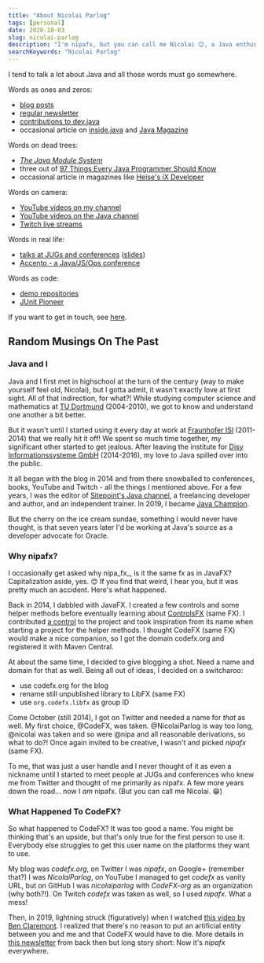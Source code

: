 ```yaml
---
title: "About Nicolai Parlog"
tags: [personal]
date: 2020-10-03
slug: nicolai-parlog
description: "I'm nipafx, but you can call me Nicolai 😉, a Java enthusiast with a passion for learning and sharing. I'm a Java Developer Advocate at Oracle and organizer of Accento."
searchKeywords: "Nicolai Parlog"
---
```


I tend to talk a lot about Java and all those words must go somewhere.

<contentimage slug="nicolai" options="sidebar"></contentimage>

Words as ones and zeros:

* [blog posts](channel:articles)
* [regular newsletter](news)
* [contributions to dev.java](https://dev.java)
* occasional article on [inside.java](https://inside.java/u/NicolaiParlog/) and [Java Magazine](https://blogs.oracle.com/javamagazine/authors/Blog-Author/CORE52F2E4F4BF0C4B1CA1DFEB616AD77B6F/nicolai-parlog)
<!-- * occasional article on sites like [InfoQ](https://www.infoq.com/profile/Nicolai-Parlog/) and [SitePoint](https://www.sitepoint.com/author/nicolaip/) -->

Words on dead trees:

* [_The Java Module System_](https://www.manning.com/books/the-java-module-system?a_aid=nipa&a_bid=869915cb)
* three out of [97 Things Every Java Programmer Should Know](https://www.oreilly.com/library/view/97-things-every/9781491952689/)
* occasional article in magazines like [Heise's iX Developer](https://www.heise.de/ix/)

Words on camera:

* [YouTube videos on my channel](channel:videos)
* [YouTube videos on the Java channel](https://youtube.com/java)
* [Twitch live streams](live)

Words in real life:

* [talks at JUGs and conferences](talks) ([slides](https://slides.nipafx.dev/))
* [Accento - a Java/JS/Ops conference](https://accento.dev)

Words as code:

* [demo repositories](demos)
* [JUnit Pioneer](https://junit-pioneer.org)

If you want to get in touch, see [here](contact).

<!--
## English - short

Nicolai is a Java enthusiast with a passion for learning and sharing. He's a Java Developer Advocate at Oracle and organizer of [Accento]. For more, see [nipafx.dev].

[Accento]: https://accento.dev
[nipafx.dev]: https://nipafx.dev

## English - normal

Nicolai (aka nipafx) is a Java enthusiast focused on language features and core APIs with a passion for learning and sharing - in articles, newsletters, and books; in tweets, videos, and streams; in demo repos and at conferences - more on all of that on [nipafx.dev]. He's a Java Developer Advocate at Oracle and organizer of [Accento]. That aside, he's best known for his haircut.

[Accento]: https://accento.dev
[nipafx.dev]: https://nipafx.dev

## English - normal - HTML

Nicolai (aka nipafx) is a Java enthusiast focused on language features and core APIs with a passion for learning and sharing - in articles, newsletters, and books; in tweets, videos, and streams; in demo repos and at conferences - more on all of that on <a href="https://nipafx.dev">nipafx.dev</a>. He's a Java Developer Advocate at Oracle and organizer of <a href="https://accento.dev">Accento</a>. That aside, he's best known for his haircut.

## Deutsch - normal

Nicolai (aka nipafx) ist ein Java-Enthusiast mit Fokus auf Sprachfeatures und APIs, der leidenschaftlich gerne lernt und lehrt. Das macht er in Blog Posts, Newslettern und Büchern; in Tweets, Videos und Streams; in Demo Repositories und auf Konferenzen - mehr dazu auf [nipafx.dev]. Er ist Java Developer Advocate bei Oracle und Organisator von [Accento]. Davon abgesehen kennt man ihn für seine Frisur.

[Accento]: https://accento.dev
[nipafx.dev]: https://nipafx.dev

## Deutsch - normal - HTML

Nicolai (aka nipafx) ist ein Java-Enthusiast mit Fokus auf Sprachfeatures und APIs, der leidenschaftlich gerne lernt und lehrt. Das macht er in Blog Posts, Newslettern und Büchern; in Tweets, Videos und Streams; in Demo Repositories und auf Konferenzen - mehr dazu auf <a href="https://nipafx.dev">nipafx.dev</a>. Er ist Java Developer Advocate bei Oracle und Organisator von <a href="https://accento.dev">Accento</a>. Davon abgesehen kennt man ihn für seine Frisur.


## All the things I did - until May 2022

Before Oracle
* Java Champion (since 2019)
* wrote "The Java Module System" (Manning; 2019)
* contributor to "97 Things Every Java Programmer Should Know" (2020)
* dozens of articles in various publications (e.g. Heise Developer; since 2016)
* gave 82 talks at local meetups, user groups, national and international conferences (since 2015)
* taught Java at companies like Bayer, 1und1, and Accenture (since 2017)

Started before, continued at Oracle
* published 147 blog posts with ~2M unique page views (since 2014)
* newsletter on Java with 1.1k subscribers (since 2017)
* organizer of a Java conference (Accento; since 2019)
* contributor, initiator, and maintainer of open source projects (mainly JUnit Pioneer since 2017)
* creator of several Java demo projects with >450 stars on GitHub (since 2014)
* YouTube channel on Java with 3.4k subscribers and 7.2k hours watched (since 2017)
* one of very few dedicated Java live streamers; 8.1k hours watched (since 2019)

At Oracle:
* gave 24 talks at local meetups, user groups, national and international conferences
* published 20 YouTube videos for @Java with >100k views
* published two articles in Java Magazine
* contributed to dev.java

-->

## Random Musings On The Past

### Java and I

Java and I first met in highschool at the turn of the century (way to make yourself feel old, Nicolai), but I gotta admit, it wasn't exactly love at first sight.
All of that indirection, for what?!
While studying computer science and mathematics at [TU Dortmund](https://www.tu-dortmund.de/en/) (2004-2010), we got to know and understand one another a bit better.

But it wasn't until I started using it every day at work at [Fraunhofer ISI](https://www.isi.fraunhofer.de/en.html) (2011-2014) that we really hit it off!
We spent so much time together, my significant other started to get jealous.
After leaving the institute for [Disy Informationssysteme GmbH](https://www.disy.net/en/) (2014-2016), my love to Java spilled over into the public.

It all began with the blog in 2014 and from there snowballed to conferences, books, YouTube and Twitch - all the things I mentioned above.
For a few years, I was the editor of [Sitepoint's Java channel](https://www.sitepoint.com/java/), a freelancing developer and author, and an independent trainer.
In 2019, I became [Java Champion](https://apexapps.oracle.com/pls/apex/f?p=119297:3::::::).

But the cherry on the ice cream sundae, something I would never have thought, is that seven years later I'd be working at Java's source as a developer advocate for Oracle.

### Why nipafx?

I occasionally get asked why nipa_fx_, is it the same fx as in JavaFX?
Capitalization aside, yes. 😊
If you find that weird, I hear you, but it was pretty much an accident.
Here's what happened.

Back in 2014, I dabbled with JavaFX.
I created a few controls and some helper methods before eventually learning about [ControlsFX](https://github.com/controlsfx/controlsfx) (same FX).
I contributed [a control](https://github.com/controlsfx/controlsfx/wiki/ControlsFX-Features#snapshotview) to the project and took inspiration from its name when starting a project for the helper methods.
I thought CodeFX (same FX) would make a nice companion, so I got the domain codefx.org and registered it with Maven Central.

At about the same time, I decided to give blogging a shot.
Need a name and domain for that as well.
Being all out of ideas, I decided on a switcharoo:

* use codefx.org for the blog
* rename still unpublished library to LibFX (same FX)
* use `org.codefx.libfx` as group ID

Come October (still 2014), I got on Twitter and needed a name for _that_ as well.
My first choice, @CodeFX, was taken.
@NicolaiParlog is way too long, @nicolai was taken and so were @nipa and all reasonable derivations, so what to do?!
Once again invited to be creative, I wasn't and picked _nipafx_ (same FX).

<contentimage slug="creativity-not-today" options="sidebar"></contentimage>

To me, that was just a user handle and I never thought of it as even a nickname until I started to meet people at JUGs and conferences who knew me from Twitter and thought of me primarily as nipafx.
A few more years down the road... now I _am_ nipafx.
(But you can call me Nicolai. 😁)

### What Happened To CodeFX?

So what happened to CodeFX?
It was too good a name.
You might be thinking that's an upside, but that's only true for the first person to use it.
Everybody else struggles to get this user name on the platforms they want to use.

My blog was _codefx.org_, on Twitter I was _nipafx_, on Google+ (remember that?) I was _NicolaiParlog_, on YouTube I managed to get _codefx_ as vanity URL, but on GitHub I was _nicolaiparlog_ with _CodeFX-org_ as an organization (why both?!).
On Twitch _codefx_ was taken as well, so I used _nipafx_.
What a mess!

Then, in 2019, lightning struck (figuratively) when I watched [this video by Ben Claremont](https://www.youtube.com/watch?v=YVeKtq6QJKk).
I realized that there's no reason to put an artificial entity between you and me and that CodeFX would have to die.
More details in [this newsletter](https://medium.com/nipafx-news/late-hello-to-2019-3de73659b061#cb9d) from back then but long story short:
Now it's _nipafx_ everywhere.

<!--
## Bio

I was born in Dortmund, Germany, where I studied mathematics and computer science. In November 2010 I finished the latter with a focus on theoretical aspects; my thesis was called Linear Temporal Logics Over Data Strings (and I assume I am one of three people who actually read it).

When that was over, I needed some time off…

### Fraunhofer ISI

After some soul searching months I started working as a software developer for the Fraunhofer Institute for Systems and Innovation Research ISI, where I was developing energy market simulations in Java and VB.NET.

It was here that I discovered my passion for software development. Having access to all the great and free online sources about software development in general and Java in particular helped me learn a lot. In 2014 I decided to return the favor and started this blog as well as contributing to open source projects.

In late summer of 2014 I left the institute and looked for a new place to hone my skills…

### Disy

I found it at Disy Informationssysteme, the leading provider for spatial and environmental IT-solutions in Germany. Here I learned the challenges of maintaining and improving a large, old, and business-critical code base. A dedicated team with a couple of brilliant people in there made this an experience I don’t want to miss.

On the non-coding side I continued my quest to annoy people with my suggestions and ideas. Some experiments failed but others stuck: I introduced code reviews and designed our review workflow, helped people become productive with Java 8, and was a general pain when it came to clean coding practices. I also started regular meetings, where we had beer and talked about code, organized a JUG meeting and built Disy’s TechBlog. I’m sure there was more but I’m not one to boast (yeah, sure).

It was with a heavy heart that I left Disy in summer 2016…

### SitePoint et al

But I could just not say no to the opportunity SitePoint offered me: Becoming an editor and building a Java channel from the ground up. And that’s what I’ve been doing ever since.

Besides everything else of course. A book about Project Jigsaw, this blog, writing gigs, talking at conferences, trainings, consulting – I guess I’ll be busy. Ah yeah, and I guess I should be coding somewhere in between.
Free and Open Source Software
Nicolai is a gold member of the Electronic Frontier Foundation
Nicolai is a fellow of the Free Software Foundation Europe
Nicolai donates to the Mozilla Foundation

I’m a big proponent of digital rights and particularly Free and Open Source Software. I am a member of the Electronic Frontier Foundation, Free Software Foundation Europe, and financially support selected projects.

In 2014 I finally started contributing code and even though it has just been on a small scale, working on free software became very important for me. I describe myself as a long tail contributor because so far there has been no single project that I became part of – it’s just small improvements here and there. I used to list them here but when they become more frequent that stopped making sense. If you are curious, check out my GitHub profile.

I have my own open source library LibFX, in which I collect all kinds of reusable functionality. The initial ideas and implementations usually emerge in some other project. After generalizing, polishing and thorough testing, I include the code in LibFX.

Then there is JDeps Mvn, a Maven plugin running JDeps on the compiled classes and failing the build for dependencies on JDK-internal APIs. It’s specialty is the ability to easily define exceptions from build-breaking for known dependencies that could not yet be removed.

Last but not least, I’m a founding member of Do-FOSS, an initiative which advances the use of Free and Open Source Software in the city of Dortmund.

### Blogging

Initially, I considered this whole blogging thing a hobby, aimed at improving my knowledge and giving back to the great community which enabled me to even call myself a developer (as opposed to just some guy hacking away at his keyboard). But after about a year and a half it turned into much more. Researching topics that really interested me, I inadvertently acquired knowledge that others seek.

<contentimage slug="nicolai-parlog" options="sidebar"></contentimage>

This enabled me to speak at conferences and writing became a (semi-)professional activity. It also gave me the chance to diversify my work life! If you need someone to write, speak, teach, or consult about bleeding edge topics like Project Jigsaw, Java 9, JUnit 5, Clean Comments, or Java in general, you should ping me – I am for hire.
-->
